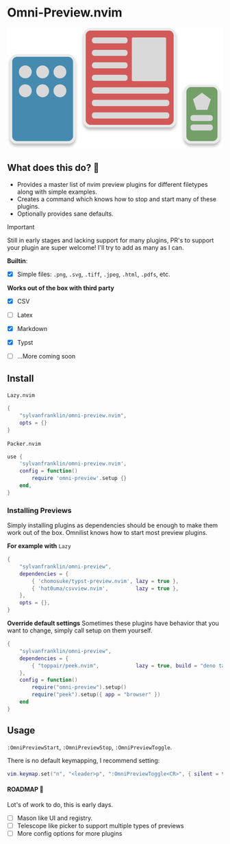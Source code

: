 # Omni-Preview.nvim
<p align="center">
  <img src="./preview.svg" />
</p>

## What does this do? 👀
* Provides a master list of nvim preview plugins for different filetypes along with simple examples. 
* Creates a command which knows how to stop and start many of these plugins.
* Optionally provides sane defaults.

> [!IMPORTANT]
> Still in early stages and lacking support for many plugins, PR's to support your plugin are super welcome! I'll try to add as many as I can.

**Builtin**: 
- [x] Simple files: `.png`, `.svg`, `.tiff`, `.jpeg`, `.html`, `.pdfs`, etc. 

**Works out of the box with third party** 
- [x] CSV 
- [ ] Latex
- [x] Markdown
- [x] Typst
- [ ] ...More coming soon


## Install

`Lazy.nvim`

```lua
{
    "sylvanfranklin/omni-preview.nvim",
    opts = {}
}
```
`Packer.nvim` 

```lua
use {
    'sylvanfranklin/omni-preview.nvim',
    config = function()
        require 'omni-preview'.setup {}
    end,
}
```

### Installing Previews
Simply installing plugins as dependencies should be enough to make them work out of the box. Omnilist knows how to start most preview plugins.  

**For example with** `Lazy`

```lua 
{
    "sylvanfranklin/omni-preview",
    dependencies = {
        { 'chomosuke/typst-preview.nvim', lazy = true },                                         -- typst
        { 'hat0uma/csvview.nvim',         lazy = true },                                         -- csv
    },
    opts = {},
}
```
**Override default settings**
Sometimes these plugins have behavior that you want to change, simply call setup on them yourself.  

```lua
{
    "sylvanfranklin/omni-preview",
    dependencies = {
        { "toppair/peek.nvim",            lazy = true, build = "deno task --quiet build:fast" } -- markdown
    },
    config = function()
        require("omni-preview").setup()
        require("peek").setup({ app = "browser" })
    end
}
```

## Usage
`:OmniPreviewStart`, `:OmniPreviewStop`, `:OmniPreviewToggle`. 

There is no default keymapping, I recommend setting: 

```lua
vim.keymap.set("n", "<leader>p", ":OmniPreviewToggle<CR>", { silent = true })
```

#### ROADMAP 🌾
Lot's of work to do, this is early days. 
- [ ] Mason like UI and registry. 
- [ ] Telescope like picker to support multiple types of previews
- [ ] More config options for more plugins
